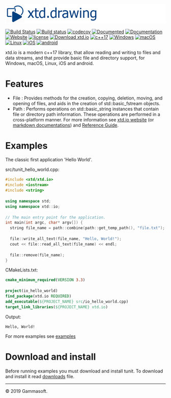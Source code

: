 [![tunit](docs/pictures/header.png)](https://gammasoft71.wixsite.com/xtd-tunit)

[![Build Status](https://travis-ci.org/gammasoft71/xtd.io.svg?branch=master)](https://travis-ci.org/gammasoft71/xtd.io)
[![Build status](https://ci.appveyor.com/api/projects/status/1h8y1d4lodnk1wbb?svg=true)](https://ci.appveyor.com/project/gammasoft71/xtd-tunit)
[![codecov](https://codecov.io/gh/gammasoft71/xtd.io/branch/master/graph/badge.svg)](https://codecov.io/gh/gammasoft71/xtd.io)
[![Documented](https://codedocs.xyz/gammasoft71/xtd.io.svg)](https://codedocs.xyz/gammasoft71/xtd.io/)
[![Documentation](https://img.shields.io/badge/markdown-Documentation-brightgreen.svg)](./docs/home.md)
[![Website](https://img.shields.io/website-up-down-green-red/http/shields.io.svg?label=xtd-tunit%20website)](https://gammasoft71.wixsite.com/xtd-tunit)
[![license](https://img.shields.io/github/license/gammasoft71/xtd.io.svg)](LICENSE.md)
[![Download xtd.io](https://img.shields.io/sourceforge/dt/iopro.svg)](https://sourceforge.net/projects/iopro/files/latest/download)
[![c++17](https://img.shields.io/badge/c++-17-004080.svg)](https://en.wikipedia.org/wiki/C%2B%2B17)
[![Windows](https://img.shields.io/badge/os-Windows-004080.svg)](https://en.wikipedia.org/wiki/Microsoft_Windows)
[![macOS](https://img.shields.io/badge/os-macOS-004080.svg)](https://en.wikipedia.org/wiki/MacOS)
[![Linux](https://img.shields.io/badge/os-Linux-004080.svg)](https://en.wikipedia.org/wiki/Linux)
[![iOS](https://img.shields.io/badge/os-iOS-004080.svg)](https://en.wikipedia.org/wiki/IOS)
[![android](https://img.shields.io/badge/os-android-004080.svg)](https://en.wikipedia.org/wiki/Android_(operating_system))

xtd.io is a modern c++17 library, that allow reading and writing to files and data streams, and that provide basic file and directory support, for Windows, macOS, Linux, iOS and android.

# Features

* File : Provides methods for the creation, copying, deletion, moving, and opening of files, and aids in the creation of std::basic_fstream objects.
* Path : Performs operations on std::basic_string instances that contain file or directory path information. These operations are performed in a cross-platform manner.
For more information see [xtd.io website](https://gammasoft71.wixsite.com/xtd-io) (or [markdown documentations](docs/home.md)) and [Reference Guide](https://codedocs.xyz/gammasoft71/xtd.io/).

# Examples

The classic first application 'Hello World'.

src/tunit_hello_world.cpp:

```c++
#include <xtd/xtd.io>
#include <iostream>
#include <string>

using namespace std;
using namespace xtd::io;

// The main entry point for the application.
int main(int argc, char* argv[]) {
  string file_name = path::combine(path::get_temp_path(), "file.txt");
  
  file::write_all_text(file_name, "Hello, World!");
  cout << file::read_all_text(file_name) << endl;
  
  file::remove(file_name);
}
```

CMakeLists.txt:

```cmake
cmake_minimum_required(VERSION 3.3)

project(io_hello_world)
find_package(xtd.io REQUIRED)
add_executable(${PROJECT_NAME} src/io_hello_world.cpp)
target_link_libraries(${PROJECT_NAME} xtd.io)
```

Output:
```
Hello, World!
```

For more examples see [examples](examples)

# Download and install

Before running examples you must download and install tunit. To download and install it read [downloads](docs/downloads.md) file.

______________________________________________________________________________________________

© 2019 Gammasoft.
